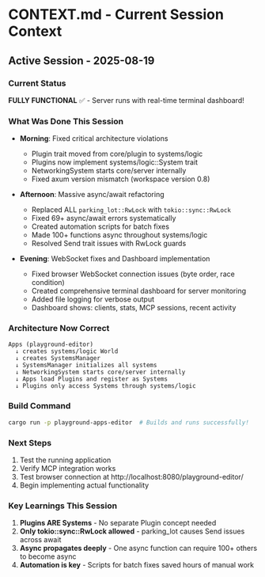 # CONTEXT.md - Current Session Context

## Active Session - 2025-08-19

### Current Status
**FULLY FUNCTIONAL** ✅ - Server runs with real-time terminal dashboard!

### What Was Done This Session
- **Morning**: Fixed critical architecture violations
  - Plugin trait moved from core/plugin to systems/logic
  - Plugins now implement systems/logic::System trait
  - NetworkingSystem starts core/server internally
  - Fixed axum version mismatch (workspace version 0.8)

- **Afternoon**: Massive async/await refactoring
  - Replaced ALL `parking_lot::RwLock` with `tokio::sync::RwLock` 
  - Fixed 69+ async/await errors systematically
  - Created automation scripts for batch fixes
  - Made 100+ functions async throughout systems/logic
  - Resolved Send trait issues with RwLock guards

- **Evening**: WebSocket fixes and Dashboard implementation
  - Fixed browser WebSocket connection issues (byte order, race condition)
  - Created comprehensive terminal dashboard for server monitoring
  - Added file logging for verbose output
  - Dashboard shows: clients, stats, MCP sessions, recent activity

### Architecture Now Correct
```
Apps (playground-editor)
  ↓ creates systems/logic World
  ↓ creates SystemsManager 
  ↓ SystemsManager initializes all systems
  ↓ NetworkingSystem starts core/server internally
  ↓ Apps load Plugins and register as Systems
  ↓ Plugins only access Systems through systems/logic
```

### Build Command
```bash
cargo run -p playground-apps-editor  # Builds and runs successfully!
```

### Next Steps
1. Test the running application
2. Verify MCP integration works
3. Test browser connection at http://localhost:8080/playground-editor/
4. Begin implementing actual functionality

### Key Learnings This Session
1. **Plugins ARE Systems** - No separate Plugin concept needed
2. **Only tokio::sync::RwLock allowed** - parking_lot causes Send issues across await
3. **Async propagates deeply** - One async function can require 100+ others to become async
4. **Automation is key** - Scripts for batch fixes saved hours of manual work